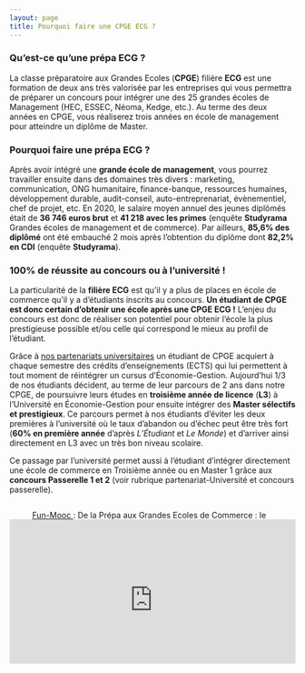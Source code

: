 ```yaml
---
layout: page
title: Pourquoi faire une CPGE ECG ?
---
```


### Qu’est-ce qu’une prépa ECG ? ###

La classe préparatoire aux Grandes Ecoles (**CPGE**) filière **ECG** est une formation de deux ans très valorisée par les entreprises qui vous permettra de préparer un concours pour intégrer une des 25 grandes écoles de Management (HEC, ESSEC, Néoma, Kedge, etc.). Au terme des deux années en CPGE, vous réaliserez trois années en école de management pour atteindre un diplôme de Master.

### Pourquoi faire une prépa ECG ? ###

Après avoir intégré une **grande école de management**, vous pourrez travailler ensuite dans des domaines très divers : marketing, communication, ONG humanitaire, finance-banque, ressources humaines, développement durable, audit-conseil, auto-entreprenariat, évènementiel, chef de projet, etc. En 2020, le salaire moyen annuel des jeunes diplômés était de **36 746 euros brut** et **41 218 avec les primes** (enquête **Studyrama** Grandes écoles de management et de commerce). Par ailleurs, **85,6% des diplômé** ont été embauché 2 mois après l’obtention du diplôme dont **82,2% en CDI** (enquête **Studyrama**).

### 100% de réussite au concours ou à l’université ! ###

La particularité de la **filière ECG** est qu’il y a plus de places en école de commerce qu’il y a d’étudiants inscrits au concours. **Un étudiant de CPGE est donc certain d’obtenir une école après une CPGE ECG !** L’enjeu du concours est donc de réaliser son potentiel pour obtenir l’école la plus prestigieuse possible et/ou celle qui correspond le mieux au profil de l’étudiant.

Grâce à [nos partenariats universitaires](/partenariat_univ) un étudiant de CPGE acquiert à chaque semestre des crédits d’enseignements (ECTS) qui lui permettent à tout moment de réintégrer un cursus d’Économie-Gestion. Aujourd’hui 1/3 de nos étudiants décident, au terme de leur parcours de 2 ans dans notre CPGE, de poursuivre leurs études en **troisième année de licence** (**L3**) à l’Université en Économie-Gestion pour ensuite intégrer des **Master sélectifs et prestigieux**. Ce parcours permet à nos étudiants d’éviter les deux premières à l’université où le taux d’abandon ou d’échec peut être très fort (**60% en première année** d’après *L’Étudiant* et *Le Monde*) et d’arriver ainsi directement en L3 avec un très bon niveau scolaire.

Ce passage par l’université permet aussi à l’étudiant d’intégrer directement une école de commerce en Troisième année ou en Master 1 grâce aux **concours Passerelle 1 et 2** (voir rubrique partenariat-Université et concours passerelle).


<div style="position:relative;padding-bottom:56.25%;height:0;overflow:hidden;">
  <figure><iframe style="width:100%;height:100%;position:absolute;left:0px;top:30px;overflow:hidden" frameborder="0" type="text/html" src="https://www.dailymotion.com/embed/video/x6vp1pu" width="100%" height="100%" allowfullscreen> </iframe>
    <figcaption> <a href="https://www.fun-mooc.fr/courses/course-v1:cpge-economiques+153001+session01/about"> Fun-Mooc </a> : De la Prépa aux Grandes Ecoles de Commerce : le bon parcours pour moi ?</figcaption>
   </figure> 
</div>

